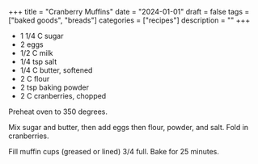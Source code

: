 ﻿+++
title = "Cranberry Muffins"
date = "2024-01-01"
draft = false
tags = ["baked goods", "breads"]
categories = ["recipes"]
description = ""
+++

* 1 1/4 C sugar
* 2 eggs
* 1/2 C milk
* 1/4 tsp salt
* 1/4 C butter, softened
* 2 C flour
* 2 tsp baking powder
* 2 C cranberries, chopped

Preheat oven to 350 degrees.

Mix sugar and butter, then add eggs then flour, powder, and salt. Fold in cranberries.

Fill muffin cups (greased or lined) 3/4 full. Bake for 25 minutes.